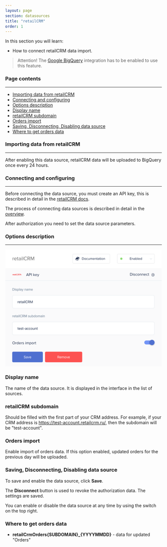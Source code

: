 ```yaml
---
layout: page
section: datasources
title: "retailCRM"
order: 1
---
```


In this section you will learn:
* How to connect retailCRM data import.

> Attention! The [Google BigQuery](/integrations/google-bigquery) integration has to be enabled to use this feature.

### Page contents
------
<ul class="page-navigation">
  <li><a href="#importing-data">Importing data from retailCRM</a></li>
  <li><a href="#connecting-and-configuring">Connecting and configuring</a></li>
  <li><a href="#options-description">Options description</a></li>
  <li><a href="#display-name">Display name</a></li>
  <li><a href="#retailcrm-subdomain">retailCRM subdomain</a></li>
  <li><a href="#orders-import">Orders import</a></li>
  <li><a href="#saving-disconnecting-disabling">Saving, Disconnecting, Disabling data source</a></li>
  <li><a href="#where-to-get-orders-data">Where to get orders data</a></li>
</ul>

### <a name="importing-data"></a>Importing data from retailCRM
------

After enabling this data source, retailCRM data will be uploaded to BigQuery once every 24 hours.

### <a name="connecting-and-configuring"></a>Connecting and configuring
------
Before connecting the data source, you must create an API key, this is described in detail in the [retailCRM docs](https://help.retailcrm.ru/Users/ApiKeys).

The process of connecting data sources is described in detail in the [overview](/datasources/index).

After authorization you need to set the data source parameters.

### <a name="options-description"></a>Options description
------
![](/img/retailcrm.png)

### <a name="display-name"></a>Display name
The name of the data source. It is displayed in the interface in the list of sources.

### <a name="retailcrm-subdomain"></a>retailCRM subdomain
Should be filled with the first part of your CRM address. For example, if your CRM address is https://test-account.retailcrm.ru/, then the subdomain will be "test-account".

### <a name="orders-import"></a>Orders import
Enable import of orders data. If this option enabled, updated orders for the previous day will be uploaded.

### <a name="saving-disconnecting-disabling"></a>Saving, Disconnecting, Disabling data source
To save and enable the data source, click **Save**.

The **Disconnect** button is used to revoke the authorization data. The settings are saved.

You can enable or disable the data source at any time by using the switch on the top right.

### <a name="where-to-get-orders-data"></a>Where to get orders data
- **retailCrmOrders{SUBDOMAIN}_{YYYYMMDD}** - data for updated "Orders"
